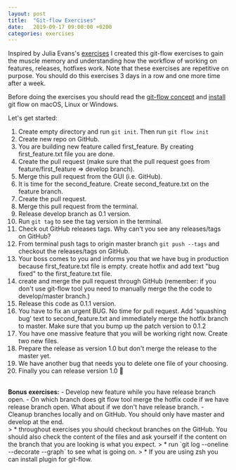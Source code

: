 ```yaml
---
layout: post
title:  "Git-flow Exercises"
date:   2019-09-17 09:00:00 +0200
categories: exercises
---
```


Inspired by Julia Evans's [exercises](https://jvns.ca/blog/2019/08/27/curl-exercises/) I created this git-flow exercises to gain the muscle memory and understanding how the workflow of working on features, releases, hotfixes work. Note that these exercises are repetitive on purpose. You should do this exercises 3 days in a row and one more time after a week.

Before doing the exercises you should read the [git-flow concept](https://nvie.com/posts/a-successful-git-branching-model/) and [install](https://danielkummer.GitHub.io/git-flow-cheatsheet/) git flow on macOS, Linux or Windows.

Let's get started:

1. Create empty directory and run `git init`. Then run `git flow init`
2. Create new repo on GitHub.
3. You are building new feature called first_feature. By creating first_feature.txt file you are done.
4. Create the pull request (make sure that the pull request goes from feature/first_feature => develop branch).
5. Merge this pull request from the GUI (i.e. GitHub).
6. It is time for the second_feature. Create second_feature.txt on the feature branch.
7. Create the pull request.
8. Merge this pull request from the terminal.
9. Release develop branch as 0.1 version.
10. Run `git tag` to see the tag version in the terminal.
11. Check out GitHub releases tags. Why can't you see any releases/tags on GitHub?
12. From terminal push tags to origin master branch `git push --tags` and checkout the releases/tags on GitHub.
13. Your boss comes to you and informs you that we have bug in production because first_feature.txt file is empty. create hotfix and add text "bug fixed" to the first_feature.txt file.
14. create and merge the pull request through GitHub (remember: if you don't use git-flow tool you need to manually merge the the code to develop/master branch.)
15. Release this code as 0.1.1 version.
16. You have to fix an urgent BUG. No time for pull request. Add 'squashing bug' text to second_feature.txt and immediately merge the hotfix branch to master. Make sure that you bump up the patch version to 0.1.2
17. You have one massive feature that you will be working right now. Create two new files.
18. Prepare the release as version 1.0 but don't merge the release to the master yet.
19. We have another bug that needs you to delete one file of your choosing.
20. Finally you can release version 1.0 🎉

<br>
<strong>Bonus exercises:</strong>
- Develop new feature while you have release branch open.
- On which branch does git flow tool merge the hotfix code if we have release branch open. What about if we don't have release branch.
- Cleanup branches locally and on GitHub. You should only have master and develop at the end.

<br>
> * throughout exercises you should checkout branches on the GitHub. You should also check the content of the files and ask yourself if the content on the branch that you are looking is what you expect.
> * run `git log --oneline --decorate --graph` to see what is going on.
> * If you are using zsh you can install plugin for git-flow.
